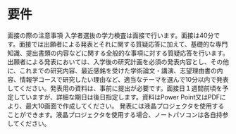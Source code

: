 # 要件
面接の際の注意事項
入学者選抜の学力検査は面接で行います。面接は40分です。面接では出願者による発表とそれに関する質疑応答に加えて、基礎的な専門知識、提出書類の内容などに関する全般的な事項に対する質疑応答を行います。出願者による発表においては、入学後の研究計画を必須の発表内容とし、その他に、これまでの研究内容、最近感銘を受けた学術論文・講演、志望理由書の内容、情報学コースで研究したい理由など、適当なテーマを選んで10分以内で発表してください。発表用の資料は、事前に提出が必要です。面接日１週間前頃を予定していますが、詳細な期日は後日指定します。資料はPower Point又はPDFにより、最大10画面で作成してください。
発表には液晶プロジェクタを使用することができます。液晶プロジェクタを使用する場合、ノートパソコンは各自持参してください。
